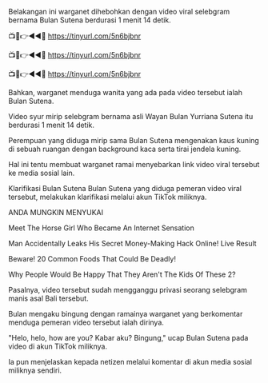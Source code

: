 Belakangan ini warganet dihebohkan dengan video viral selebgram bernama Bulan Sutena berdurasi 1 menit 14 detik.

📺📱👉◄◄🔴  https://tinyurl.com/5n6bjbnr

📺📱👉◄◄🔴  https://tinyurl.com/5n6bjbnr

📺📱👉◄◄🔴  https://tinyurl.com/5n6bjbnr

Bahkan, warganet menduga wanita yang ada pada video tersebut ialah Bulan Sutena.

Video syur mirip selebgram bernama asli Wayan Bulan Yurriana Sutena itu berdurasi 1 menit 14 detik.

Perempuan yang diduga mirip sama Bulan Sutena mengenakan kaus kuning di sebuah ruangan dengan background kaca serta tirai jendela kuning.

Hal ini tentu membuat warganet ramai menyebarkan link video viral tersebut ke media sosial lain.

Klarifikasi Bulan Sutena
Bulan Sutena yang diduga pemeran video viral tersebut, melakukan klarifikasi melalui akun TikTok miliknya.

ANDA MUNGKIN MENYUKAI



Meet The Horse Girl Who Became An Internet Sensation

Man Accidentally Leaks His Secret Money-Making Hack Online!
Live Result

Beware! 20 Common Foods That Could Be Deadly!


Why People Would Be Happy That They Aren't The Kids Of These 2?

Pasalnya, video tersebut sudah mengganggu privasi seorang selebgram manis asal Bali tersebut.

Bulan mengaku bingung dengan ramainya warganet yang berkomentar menduga pemeran video tersebut ialah dirinya.

"Helo, helo, how are you? Kabar aku? Bingung," ucap Bulan Sutena pada video di akun TikTok miliknya.

Ia pun menjelaskan kepada netizen melalui komentar di akun media sosial miliknya sendiri.
